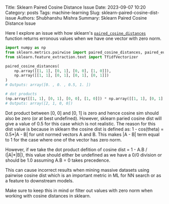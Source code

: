 Title: Sklearn Paired Cosine Distance Issue
Date: 2023-09-07 10:20
Category: posts
Tags: machine-learning
Slug: sklearn-paired-cosine-dist-issue
Authors: Shubhanshu Mishra
Summary: Sklearn Paired Cosine Distance Issue


Here I explore an issue with how sklearn's [`paired_cosine_distances`](https://scikit-learn.org/stable/modules/generated/sklearn.metrics.pairwise.paired_cosine_distances.html) function returns erronous values when we have one vector with zero norm. 


```python
import numpy as np
from sklearn.metrics.pairwise import paired_cosine_distances, paired_euclidean_distances
from sklearn.feature_extraction.text import TfidfVectorizer

paired_cosine_distances(
    np.array([[1, 1], [0, 1], [0, 0], [1, 0]]),
    np.array([[1, 1], [0, 1], [0, 1], [0, 1]])
)
# Outputs: array([0. , 0. , 0.5, 1. ])

# dot products
(np.array([[1, 1], [0, 1], [0, 0], [1, 0]]) * np.array([[1, 1], [0, 1], [0, 1], [0, 1]])).sum(axis=-1)
# Outputs: array([2, 1, 0, 0])
```

Dot product between [0, 0] and [0, 1] is zero and hence cosine sim should also be zero (or at best undefined).
However, sklearn paried cosine dist will give a value of 0.5 for this case which is not realistic. 
The reason for this dist value is because in sklearn the cosine dist is defined as:
1 - cos(theta) = 0.5*|A - B| for unit normed vectors A and B. 
This makes |A - B| term equal to 1 for the case where one of the vector has zero norm.

However, if we take the dot product defition of cosine dist = 1 - A.B / (|A|*|B|), 
this value should either be undefined as we have a 0/0 division or should be 1.0 assuming A.B = 0 takes precedence.

This can cause incorrect results when mining massive datasets using pairwise cosine dist which is an important metric in ML for NN search or as a feature to downstream models.


Make sure to keep this in mind or filter out values with zero norm when working with cosine distances in sklearn.






